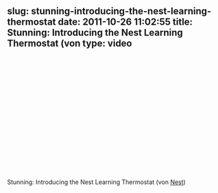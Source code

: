 slug: stunning-introducing-the-nest-learning-thermostat
date: 2011-10-26 11:02:55
title: Stunning: Introducing the Nest Learning Thermostat (von 
type: video
---

<object width="480" height="270"><param name="movie" value="http://www.youtube.com/v/QCJ1PnVlzIE?version=3&feature=oembed"></param><param name="allowFullScreen" value="true"></param><param name="allowscriptaccess" value="always"></param><embed src="http://www.youtube.com/v/QCJ1PnVlzIE?version=3&feature=oembed" type="application/x-shockwave-flash" width="480" height="270" allowscriptaccess="always" allowfullscreen="true"></embed></object>

Stunning: Introducing the Nest Learning Thermostat (von [Nest](http://www.youtube.com/watch?v=QCJ1PnVlzIE&feature=player_embedded))
